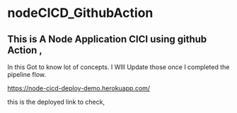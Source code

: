 # nodeCICD_GithubAction


## This is A Node Application CICI using github Action ,

In this Got to know lot of concepts. I WIll Update those once I completed the pipeline flow.

https://node-cicd-deploy-demo.herokuapp.com/

this is the deployed link to check,
